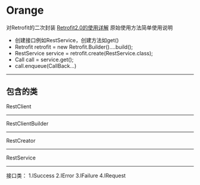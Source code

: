 # Orange
对Retrofit的二次封装
[Retrofit2.0的使用详解](http://blog.csdn.net/carson_ho/article/details/73732076)
原始使用方法简单使用说明
- 创建接口例如RestService，创建方法如get()
- Retrofit retrofit = new Retrofit.Builder()....build();
- RestService service = retrofit.create(RestService.class);
- Call<String> call = service.get();
- call.enqueue(CallBack...)
****
## 包含的类
RestClient
***
RestClientBuilder
***
RestCreator
***
RestService
***
接口类：
1.ISuccess
2.IError
3.IFailure
4.IRequest

